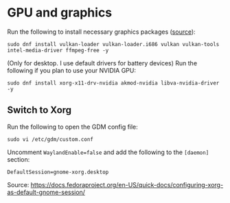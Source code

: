# GPU and graphics

Run the following to install necessary graphics packages ([source](https://www.reddit.com/r/Fedora/comments/ud4uv0/fedora_for_gaming/)):

```
sudo dnf install vulkan-loader vulkan-loader.i686 vulkan vulkan-tools intel-media-driver ffmpeg-free -y
```

(Only for desktop. I use default drivers for battery devices) Run the following if you plan to use your NVIDIA GPU:

```
sudo dnf install xorg-x11-drv-nvidia akmod-nvidia libva-nvidia-driver -y
```

## Switch to Xorg

Run the following to open the GDM config file:

```
sudo vi /etc/gdm/custom.conf
```

Uncomment `WaylandEnable=false` and add the following to the `[daemon]` section:

```
DefaultSession=gnome-xorg.desktop
```

Source: https://docs.fedoraproject.org/en-US/quick-docs/configuring-xorg-as-default-gnome-session/
